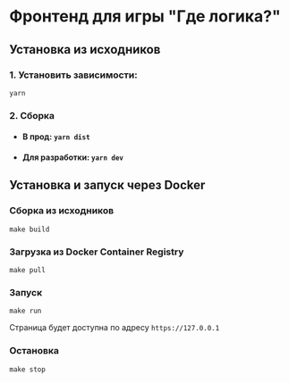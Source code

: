 # Фронтенд для игры "Где логика?"

## Установка из исходников

### 1. Установить зависимости:
`yarn`

### 2. Сборка
- #### В прод: `yarn dist`
- #### Для разработки: `yarn dev`

## Установка и запуск через Docker

### Сборка из исходников
```
make build
```

### Загрузка из Docker Container Registry
```
make pull
```

### Запуск
```
make run
```
Страница будет доступна по адресу `https://127.0.0.1`

### Остановка
```
make stop
```
